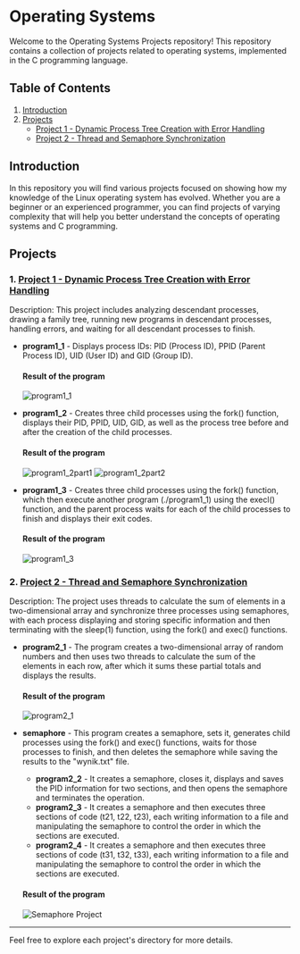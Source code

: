 # Operating Systems

Welcome to the Operating Systems Projects repository! This repository contains a collection of projects related to operating systems, implemented in the C programming language.

## Table of Contents

1. [Introduction](#introduction)
2. [Projects](#projects)
   - [Project 1 - Dynamic Process Tree Creation with Error Handling](#project1)
   - [Project 2 - Thread and Semaphore Synchronization](#project2)

## Introduction

In this repository you will find various projects focused on showing how my knowledge of the Linux operating system has evolved. Whether you are a beginner or an experienced programmer, you can find projects of varying complexity that will help you better understand the concepts of operating systems and C programming.

## Projects

<a name="project1"></a>
### 1. [Project 1 - Dynamic Process Tree Creation with Error Handling](https://github.com/SebastianSlezak/Operating-systems/tree/main/Project%201%20-%20Dynamic%20Process%20Tree%20Creation%20with%20Error%20Handling)
   Description: This project includes analyzing descendant processes, drawing a family tree, running new programs in descendant processes, handling errors, and waiting for all descendant processes to finish.

   - **program1_1** - Displays process IDs: PID (Process ID), PPID (Parent Process ID), UID (User ID) and GID (Group ID).
     
     #### Result of the program
     ![program1_1](https://github.com/SebastianSlezak/Operating-systems/assets/41953849/09a264c9-a282-4691-b5fb-c56a85f5bd5a)
     
   - **program1_2** - Creates three child processes using the fork() function, displays their PID, PPID, UID, GID, as well as the process tree before and after the creation of the child processes.
     
     #### Result of the program
     ![program1_2part1](https://github.com/SebastianSlezak/Operating-systems/assets/41953849/a32117c1-b015-41a6-897e-cc244e37c86f)
     ![program1_2part2](https://github.com/SebastianSlezak/Operating-systems/assets/41953849/efe88b95-6f38-40e5-8c7f-7d1506fd11e4)
     
   - **program1_3** - Creates three child processes using the fork() function, which then execute another program (./program1_1) using the execl() function, and the parent process waits for each of the child                            processes to finish and displays their exit codes.
     
     #### Result of the program
     ![program1_3](https://github.com/SebastianSlezak/Operating-systems/assets/41953849/c51d87c6-bd04-468d-bbc9-9ce250471918)

<a name="project2"></a>
### 2. [Project 2 - Thread and Semaphore Synchronization](https://github.com/SebastianSlezak/Operating-systems/tree/main/Project%202%20-%20Thread%20and%20Semaphore%20Synchronization)
   Description: The project uses threads to calculate the sum of elements in a two-dimensional array and synchronize three processes using semaphores, with each process displaying and storing specific information    and then terminating with the sleep(1) function, using the fork() and exec() functions.

   - **program2_1** - The program creates a two-dimensional array of random numbers and then uses two threads to calculate the sum of the elements in each row, after which it sums these partial totals and                               displays the results.

     #### Result of the program
     ![program2_1](https://github.com/SebastianSlezak/Operating-systems/assets/41953849/95b7a29b-a11e-4eae-8c52-2646c70092d7)

   - **semaphore** - This program creates a semaphore, sets it, generates child processes using the fork() and exec() functions, waits for those processes to finish, and then deletes the semaphore while saving                         the results to the "wynik.txt" file.
      - **program2_2** - It creates a semaphore, closes it, displays and saves the PID information for two sections, and then opens the semaphore and terminates the operation.
      - **program2_3** - It creates a semaphore and then executes three sections of code (t21, t22, t23), each writing information to a file and manipulating the semaphore to control the order in which the                                 sections are executed.
      - **program2_4** - It creates a semaphore and then executes three sections of code (t31, t32, t33), each writing information to a file and manipulating the semaphore to control the order in which the                                 sections are executed.

      #### Result of the program
      ![Semaphore Project](https://github.com/SebastianSlezak/Operating-systems/assets/41953849/c3ad148a-b98a-43a5-815f-b917afa17917)

* * *
Feel free to explore each project's directory for more details.
